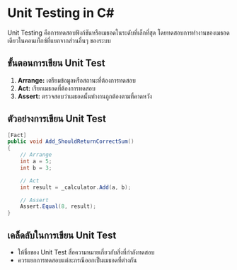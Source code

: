# Unit Testing in C#

Unit Testing คือการทดสอบฟังก์ชันหรือเมธอดในระดับที่เล็กที่สุด โดยทดสอบการทำงานของเมธอดเดียวในคอนเท็กซ์ที่แยกจากส่วนอื่นๆ ของระบบ

## ขั้นตอนการเขียน Unit Test
1. **Arrange:** เตรียมข้อมูลหรือสถานะที่ต้องการทดสอบ
2. **Act:** เรียกเมธอดที่ต้องการทดสอบ
3. **Assert:** ตรวจสอบว่าเมธอดนั้นทำงานถูกต้องตามที่คาดหวัง

## ตัวอย่างการเขียน Unit Test
```csharp
[Fact]
public void Add_ShouldReturnCorrectSum()
{
    // Arrange
    int a = 5;
    int b = 3;

    // Act
    int result = _calculator.Add(a, b);

    // Assert
    Assert.Equal(8, result);
}
```
## เคล็ดลับในการเขียน Unit Test
- ให้ชื่อของ Unit Test สื่อความหมายเกี่ยวกับสิ่งที่กำลังทดสอบ
- ควรแยกการทดสอบแต่ละกรณีออกเป็นเมธอดที่ต่างกัน
